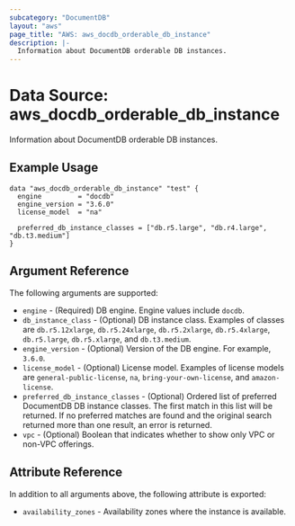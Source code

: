 ```yaml
---
subcategory: "DocumentDB"
layout: "aws"
page_title: "AWS: aws_docdb_orderable_db_instance"
description: |-
  Information about DocumentDB orderable DB instances.
---
```


# Data Source: aws_docdb_orderable_db_instance

Information about DocumentDB orderable DB instances.

## Example Usage

```hcl
data "aws_docdb_orderable_db_instance" "test" {
  engine         = "docdb"
  engine_version = "3.6.0"
  license_model  = "na"

  preferred_db_instance_classes = ["db.r5.large", "db.r4.large", "db.t3.medium"]
}
```

## Argument Reference

The following arguments are supported:

* `engine` - (Required) DB engine. Engine values include `docdb`.
* `db_instance_class` - (Optional) DB instance class. Examples of classes are `db.r5.12xlarge`, `db.r5.24xlarge`, `db.r5.2xlarge`, `db.r5.4xlarge`, `db.r5.large`, `db.r5.xlarge`, and `db.t3.medium`.
* `engine_version` - (Optional) Version of the DB engine. For example, `3.6.0`.
* `license_model` - (Optional) License model. Examples of license models are `general-public-license`, `na`, `bring-your-own-license`, and `amazon-license`.
* `preferred_db_instance_classes` - (Optional) Ordered list of preferred DocumentDB DB instance classes. The first match in this list will be returned. If no preferred matches are found and the original search returned more than one result, an error is returned.
* `vpc` - (Optional) Boolean that indicates whether to show only VPC or non-VPC offerings.

## Attribute Reference

In addition to all arguments above, the following attribute is exported:

* `availability_zones` - Availability zones where the instance is available.
